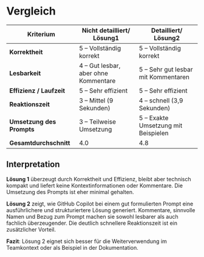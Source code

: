 # Vergleich 

| Kriterium               | Nicht detailliert/ Lösung1                               | Detailliert/ Lösung2                               |
|------------------------|----------------------------------------|----------------------------------------|
| **Korrektheit**        | 5 – Vollständig korrekt                | 5 – Vollständig korrekt                |
| **Lesbarkeit**         | 4 – Gut lesbar, aber ohne Kommentare   | 5 – Sehr gut lesbar mit Kommentaren    |
| **Effizienz / Laufzeit** | 5 – Sehr effizient                    | 5 – Sehr effizient                     |
| **Reaktionszeit**      | 3 – Mittel (9 Sekunden)                | 4 – schnell (3,9 Sekunden)        |
| **Umsetzung des Prompts** | 3 – Teilweise Umsetzung              | 5 – Exakte Umsetzung mit Beispielen    |
| **Gesamtdurchschnitt** | 4.0                                    | 4.8                                    |

## Interpretation

**Lösung 1** überzeugt durch Korrektheit und Effizienz, bleibt aber technisch kompakt und liefert keine Kontextinformationen oder Kommentare. Die Umsetzung des Prompts ist eher minimal gehalten.

**Lösung 2** zeigt, wie GitHub Copilot bei einem gut formulierten Prompt eine ausführlichere und strukturiertere Lösung generiert. Kommentare, sinnvolle Namen und Bezug zum Prompt machen sie sowohl lesbarer als auch fachlich überzeugender. Die deutlich schnellere Reaktionszeit ist ein zusätzlicher Vorteil.

**Fazit**: Lösung 2 eignet sich besser für die Weiterverwendung im Teamkontext oder als Beispiel in der Dokumentation.
